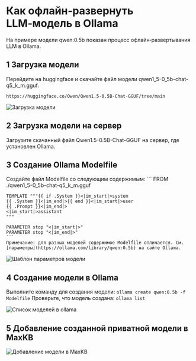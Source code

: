 # Как офлайн‑развернуть LLM‑модель в Ollama


На примере модели qwen:0.5b показан процесс офлайн‑развертывания LLM в Ollama.

## 1 Загрузка модели

Перейдите на huggingface и скачайте файл модели qwen1_5-0_5b-chat-q5_k_m.gguf.
```
https://huggingface.co/Qwen/Qwen1.5-0.5B-Chat-GGUF/tree/main
```
![Загрузка модели](../img/FAQ/downModel.png)

## 2 Загрузка модели на сервер

Загрузите скачанный файл Qwen1.5-0.5B-Chat-GGUF на сервер, где установлен Ollama.

## 3 Создание Ollama Modelfile

Создайте файл Modelfile со следующим содержимым:
    ```
    FROM ./qwen1_5-0_5b-chat-q5_k_m.gguf

    TEMPLATE """{{ if .System }}<|im_start|>system
    {{ .System }}<|im_end|>{{ end }}<|im_start|>user
    {{ .Prompt }}<|im_end|>
    <|im_start|>assistant
    """

    PARAMETER stop "<|im_start|>"
    PARAMETER stop "<|im_end|>"
    ```
    Примечание: для разных моделей содержимое Modelfile отличается. См. [параметры](https://ollama.com/library/qwen:0.5b) на сайте Ollama.

![Шаблон параметров модели](../img/FAQ/modelSetting.png)


## 4 Создание модели в Ollama

Выполните команду для создания модели:
    ```
    ollama create qwen:0.5b -f Modelfile
    ```
Проверьте, что модель создана:
    ```
    ollama list
    ```

![Список моделей в ollama](../img/FAQ/ollamaList.png)

## 5 Добавление созданной приватной модели в MaxKB

![Добавление модели в MaxKB](../img/FAQ/MaxKBaddModel.png)